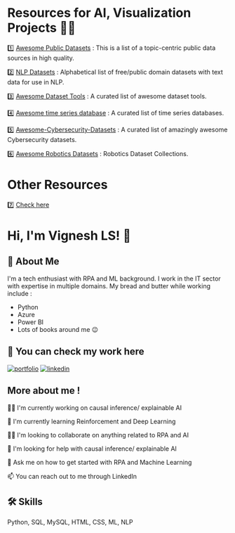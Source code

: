 
# Resources for AI, Visualization Projects 🚥🌌


1️⃣ [Awesome Public Datasets](https://github.com/awesomedata/awesome-public-datasets) : This is a list of a topic-centric public data sources in high quality.

2️⃣ [NLP Datasets](https://github.com/niderhoff/nlp-datasets) : Alphabetical list of free/public domain datasets with text data for use in NLP.

3️⃣ [Awesome Dataset Tools](https://github.com/jsbroks/awesome-dataset-tools) : A curated list of awesome dataset tools.

4️⃣ [Awesome time series database](https://github.com/xephonhq/awesome-time-series-database) : A curated list of time series databases.

5️⃣ [Awesome-Cybersecurity-Datasets](https://github.com/shramos/Awesome-Cybersecurity-Datasets) : A curated list of amazingly awesome Cybersecurity datasets.

6️⃣ [Awesome Robotics Datasets](https://github.com/mint-lab/awesome-robotics-datasets) : Robotics Dataset Collections.

# Other Resources

7️⃣ [Check here](https://drive.google.com/drive/folders/1Ksdcadl9R1-DY2rMSgOaUHk7Z6kNDfGl?usp=share_link)



# Hi, I'm Vignesh LS! 👋


## 🚀 About Me
I'm a tech enthusiast with RPA and ML background. I work in the IT sector with expertise in multiple domains. My bread and butter while working include : 
- Python
- Azure
- Power BI
- Lots of books around me 😉


## 🔗 You can check my work here
[![portfolio](https://img.shields.io/badge/my_portfolio-000?style=for-the-badge&logo=ko-fi&logoColor=white)](https://github.com/lsvignesh12596/)
[![linkedin](https://img.shields.io/badge/linkedin-0A66C2?style=for-the-badge&logo=linkedin&logoColor=white)](https://www.linkedin.com/in/vignesh-ls/)

## More about me !
👩‍💻 I'm currently working on causal inference/ explainable AI

🧠 I'm currently learning Reinforcement and Deep Learning

👯‍♀️ I'm looking to collaborate on anything related to RPA and AI

🤔 I'm looking for help with causal inference/ explainable AI

💬 Ask me on how to get started with RPA and Machine Learning

📫 You can reach out to me through LinkedIn




## 🛠 Skills
Python, SQL, MySQL, HTML, CSS, ML, NLP

